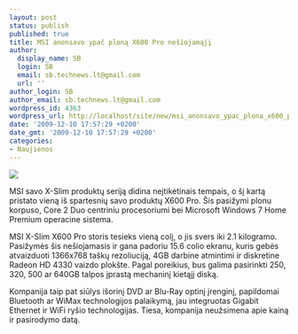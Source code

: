 ```yaml
---
layout: post
status: publish
published: true
title: MSI anonsavo ypač ploną X600 Pro nešiojamąjį
author:
  display_name: SB
  login: SB
  email: sb.technews.lt@gmail.com
  url: ''
author_login: SB
author_email: sb.technews.lt@gmail.com
wordpress_id: 4363
wordpress_url: http://localhost/site/new/msi_anonsavo_ypac_plona_x600_pro_nesiojamaji/
date: '2009-12-10 17:57:29 +0200'
date_gmt: '2009-12-10 17:57:29 +0200'
categories:
- Naujienos
---
```

<div class="imgright"><img src="http://www.part.lt/img/cc41241527ce98865ee90c8f5e6734d795.jpg"  /></div>
<p>MSI savo X-Slim produktų seriją didina neįtikėtinais tempais, o šį kartą pristato vieną iš spartesnių savo produktų X600 Pro. Šis pasižymi plonu korpuso, Core 2 Duo centriniu procesoriumi bei Microsoft Windows 7 Home Premium operacine sistema.</p>
<p>MSI X-Slim X600 Pro storis tesieks vieną colį, o jis svers iki 2.1 kilogramo. Pasižymės šis nešiojamasis ir gana padoriu 15.6 colio ekranu, kuris gebės atvaizduoti 1366x768 taškų rezoliuciją, 4GB darbine atmintimi ir diskretine Radeon HD 4330 vaizdo plokšte. Pagal poreikius, bus galima pasirinkti 250, 320, 500 ar 640GB talpos įprastą mechaninį kietąjį diską.</p>
<p>Kompanija taip pat siūlys išorinį DVD ar Blu-Ray optinį įrenginį, papildomai Bluetooth ar WiMax technologijos palaikymą, jau integruotas Gigabit Ethernet ir WiFi ryšio technologijas. Tiesa, kompanija neužsimena apie kainą ir pasirodymo datą.<br /></p>
